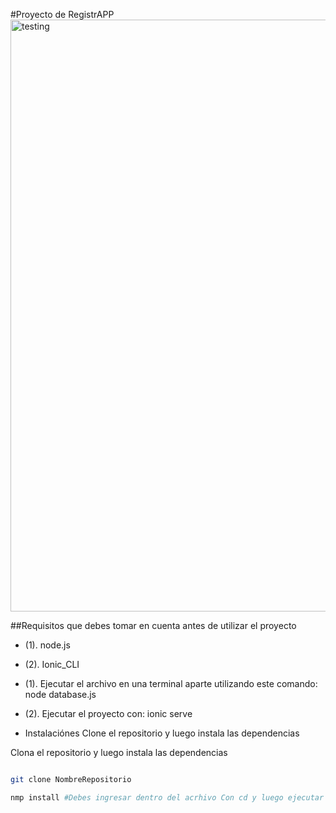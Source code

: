 #Proyecto de RegistrAPP
<img width="947" alt="testing" src="https://github.com/user-attachments/assets/76b0ad6d-300d-41bd-88ac-1485dd3ac2ba">

##Requisitos que debes tomar en cuenta antes de utilizar el proyecto
- (1). node.js
- (2). Ionic_CLI


- (1). Ejecutar el archivo en una terminal aparte utilizando este comando: node database.js
- (2). Ejecutar el proyecto con: ionic serve

- Instalaciónes
Clone el repositorio y luego instala las dependencias 


Clona el repositorio y luego instala las dependencias
```bash

git clone NombreRepositorio 

nmp install #Debes ingresar dentro del acrhivo Con cd y luego ejecutar el codigo

